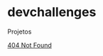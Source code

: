 # devchallenges
 Projetos

[404 Not Found](https:Josimarmg.github.io/devchallenges/page-404-not-found/index.html)